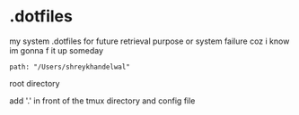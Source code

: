# .dotfiles
my system .dotfiles for future retrieval purpose or system failure coz i know im gonna f it up someday

``` 
path: "/Users/shreykhandelwal" 
``` 
root directory 

add '.' in front of the tmux directory and config file
